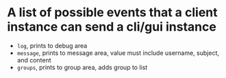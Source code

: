 # A list of possible events that a client instance can send a cli/gui instance

- `log`, prints to debug area
- `message`, prints to message area, value must include username, subject, and content
- `groups`, prints to group area, adds group to list
